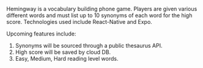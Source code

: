 Hemingway is a vocabulary building phone game. Players are given various different words and must list up to 10 synonyms of each word for the high score. Technologies used include React-Native and Expo.

Upcoming features include:

1.  Synonyms will be sourced through a public thesaurus API.
2.  High score will be saved by cloud DB.
3.  Easy, Medium, Hard reading level words.
